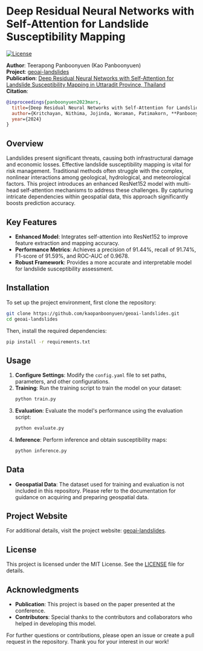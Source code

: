 # Deep Residual Neural Networks with Self-Attention for Landslide Susceptibility Mapping

[![License](https://img.shields.io/badge/license-MIT-blue.svg)](LICENSE)

**Author**: Teerapong Panboonyuen (Kao Panboonyuen)  
**Project**: [geoai-landslides](https://github.com/kaopanboonyuen/geoai-landslides)  
**Publication**: [Deep Residual Neural Networks with Self-Attention for Landslide Susceptibility Mapping in Uttaradit Province, Thailand](https://kaopanboonyuen.github.io/geoai-landslides)  
**Citation**: 
```bibtex
@inproceedings{panboonyuen2023mars,
  title={Deep Residual Neural Networks with Self-Attention for Landslide Susceptibility Mapping in Uttaradit Province, Thailand},
  author={Kritchayan, Nithima, Jojinda, Woraman, Patimakorn, **Panboonyuen, Teerapong**},
  year={2024}
}
```

## Overview

Landslides present significant threats, causing both infrastructural damage and economic losses. Effective landslide susceptibility mapping is vital for risk management. Traditional methods often struggle with the complex, nonlinear interactions among geological, hydrological, and meteorological factors. This project introduces an enhanced ResNet152 model with multi-head self-attention mechanisms to address these challenges. By capturing intricate dependencies within geospatial data, this approach significantly boosts prediction accuracy.

## Key Features

- **Enhanced Model**: Integrates self-attention into ResNet152 to improve feature extraction and mapping accuracy.
- **Performance Metrics**: Achieves a precision of 91.44%, recall of 91.74%, F1-score of 91.59%, and ROC-AUC of 0.9678.
- **Robust Framework**: Provides a more accurate and interpretable model for landslide susceptibility assessment.

## Installation

To set up the project environment, first clone the repository:

```bash
git clone https://github.com/kaopanboonyuen/geoai-landslides.git
cd geoai-landslides
```

Then, install the required dependencies:

```bash
pip install -r requirements.txt
```

## Usage

1. **Configure Settings**: Modify the `config.yaml` file to set paths, parameters, and other configurations.
2. **Training**: Run the training script to train the model on your dataset:
    ```bash
    python train.py
    ```
3. **Evaluation**: Evaluate the model's performance using the evaluation script:
    ```bash
    python evaluate.py
    ```
4. **Inference**: Perform inference and obtain susceptibility maps:
    ```bash
    python inference.py
    ```

## Data

- **Geospatial Data**: The dataset used for training and evaluation is not included in this repository. Please refer to the documentation for guidance on acquiring and preparing geospatial data.

## Project Website

For additional details, visit the project website: [geoai-landslides](https://kaopanboonyuen.github.io/geoai-landslides).

## License

This project is licensed under the MIT License. See the [LICENSE](LICENSE) file for details.

## Acknowledgments

- **Publication**: This project is based on the paper presented at the conference.
- **Contributors**: Special thanks to the contributors and collaborators who helped in developing this model.

For further questions or contributions, please open an issue or create a pull request in the repository. Thank you for your interest in our work!